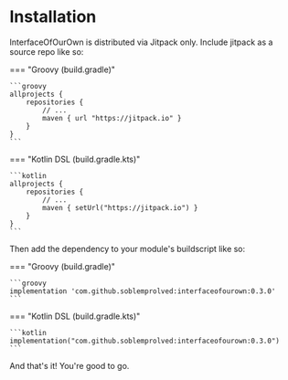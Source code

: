 # Installation
InterfaceOfOurOwn is distributed via Jitpack only. Include jitpack as a source repo like so:

=== "Groovy (build.gradle)"

    ```groovy
    allprojects {
        repositories {
            // ...
            maven { url "https://jitpack.io" }
        }
    }
    ```

=== "Kotlin DSL (build.gradle.kts)"

    ```kotlin
    allprojects {
        repositories {
            // ...
            maven { setUrl("https://jitpack.io") }
        }
    }
    ```

Then add the dependency to your module's buildscript like so:

=== "Groovy (build.gradle)"

    ```groovy
    implementation 'com.github.soblemprolved:interfaceofourown:0.3.0'
    ```

=== "Kotlin DSL (build.gradle.kts)"

    ```kotlin
    implementation("com.github.soblemprolved:interfaceofourown:0.3.0")
    ```

And that's it! You're good to go.

